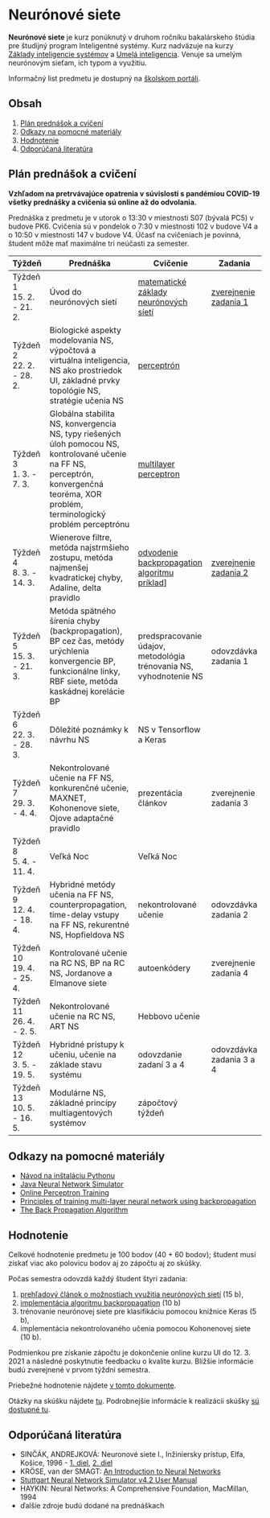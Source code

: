 # Neurónové siete

**Neurónové siete** je kurz ponúknutý v druhom ročníku bakalárskeho štúdia pre študijný program Inteligentné systémy. Kurz nadväzuje na kurzy [Základy inteligencie systémov](http://www.cloudai.sk/courses-zis/) a [Umelá inteligencia](http://www.cloudai.sk/umela-inteligencia/). Venuje sa umelým neurónovým sieťam, ich typom a využitiu.

Informačný list predmetu je dostupný na [školskom portáli](https://maisportal.tuke.sk/portal/studijneProgramy.mais).

## Obsah
1. [Plán prednášok a cvičení](#plan)
2. [Odkazy na pomocné materiály](#links)
3. [Hodnotenie](#grading)
4. [Odporúčaná literatúra](#textbooks)

## Plán prednášok a cvičení <a name="plan"></a>

**Vzhľadom na pretrvávajúce opatrenia v súvislosti s pandémiou COVID-19 všetky prednášky a cvičenia sú online až do odvolania.**

Prednáška z predmetu je v utorok o 13:30 v miestnosti S07 (bývalá PC5) v budove PK6. Cvičenia sú v pondelok o 7:30 v miestnosti 102 v budove V4 a o 10:50 v miestnosti 147 v budove V4. Účasť na cvičeniach je povinná, študent môže mať maximálne tri neúčasti za semester.

| Týždeň                       | Prednáška | Cvičenie                                                           | Zadania                  |
|------------------------------|-----------|--------------------------------------------------------------------|--------------------------|
| Týždeň 1<br>15. 2. - 21. 2.  | Úvod do neurónových sietí  | [matematické základy neurónových sietí](labs/lab01-basic-maths.pdf)         | [zverejnenie zadania 1](assignments/assignment1.md)    |
| Týždeň 2<br>22. 2. - 28. 2.   | Biologické aspekty modelovania NS, výpočtová a virtuálna inteligencia, NS ako prostriedok UI, základné prvky topológie NS, stratégie učenia NS | [perceptrón](labs/lab02-Perceptron.ipynb) |                          |
| Týždeň 3<br>1. 3. - 7. 3.    | Globálna stabilita NS, konvergencia NS, typy riešených úloh pomocou NS, kontrolované učenie na FF NS, perceptrón, konvergenčná teoréma, XOR problém, terminologický problém perceptrónu | [multilayer perceptron](labs/lab03-multilayer-perceptron.ipynb) |                          |
| Týždeň 4<br>8. 3. - 14. 3.   | Wienerove filtre, metóda najstrmšieho zostupu, metóda najmenšej kvadratickej chyby, Adaline, delta pravidlo | [odvodenie backpropagation algoritmu](https://brilliant.org/wiki/backpropagation/)<br>[príklad](https://mattmazur.com/2015/03/17/a-step-by-step-backpropagation-example/)]        | [zverejnenie zadania 2](assignments/assignment2.md) |
| Týždeň 5<br>15. 3. - 21. 3.  | Metóda spätného šírenia chyby (backpropagation), BP cez čas, metódy urýchlenia konvergencie BP, funkcionálne linky, RBF siete, metóda kaskádnej korelácie BP | predspracovanie údajov, metodológia trénovania NS, vyhodnotenie NS | odovzdávka zadania 1     |
| Týždeň 6<br>22. 3. - 28. 3.  | Dôležité poznámky k návrhu NS | NS v Tensorflow a Keras                |                          |
| Týždeň 7<br>29. 3. - 4. 4.   | Nekontrolované učenie na FF NS, konkurenčné učenie, MAXNET, Kohonenove siete, Ojove adaptačné pravidlo | prezentácia článkov                                                | zverejnenie zadania 3    |
| Týždeň 8<br>5. 4. - 11. 4.   | Veľká Noc | Veľká Noc                                                          |                          |
| Týždeň 9<br>12. 4. - 18. 4.  | Hybridné metódy učenia na FF NS, counterpropagation, time-delay vstupy na FF NS, rekurentné NS, Hopfieldova NS | nekontrolované učenie | odovzdávka zadania 2       |
| Týždeň 10<br>19. 4. - 25. 4. | Kontrolované učenie na RC NS, BP na RC NS, Jordanove a Elmanove siete | autoenkódery  | zverejnenie zadania 4 |
| Týždeň 11<br>26. 4. - 2. 5.  | Nekontrolované učenie na RC NS, ART NS | Hebbovo učenie |                          |
| Týždeň 12<br>3. 5. - 19. 5.  | Hybridné prístupy k učeniu, učenie na základe stavu systému | odovzdanie zadaní 3 a 4                                            | odovzdávka zadania 3 a 4 |
| Týždeň 13<br>10. 5. - 16. 5. | Modulárne NS, základné princípy multiagentových systémov | zápočtový týždeň                                                   |                          |

## Odkazy na pomocné materiály <a name="links"></a>
* [Návod na inštaláciu Pythonu](labs/lab00-getting-started.md)
* [Java Neural Network Simulator](http://www.ra.cs.uni-tuebingen.de/software/JavaNNS/welcome_e.html?fbclid=IwAR3abC_9BxqT_dxwxxD5Qq8uzBY9sIUcnm2_d36JHIrx1k2i4Y1DBm-bVEA)
* [Online Perceptron Training](https://www.cs.utexas.edu/~teammco/misc/perceptron/?fbclid=IwAR1qWNnD9VUoORzx5y0H7_lqo028lquC_B00CCsQelNAInh6GSelRM6YYTQ)
* [Principles of training multi-layer neural network using backpropagation](http://home.agh.edu.pl/~vlsi/AI/backp_t_en/backprop.html)
* [The Back Propagation Algorithm](lectures/The_Back_Propagation_Algorithm.pdf)

## Hodnotenie <a name="grading"></a>

Celkové hodnotenie predmetu je 100 bodov (40 + 60 bodov); študent musí získať viac ako polovicu bodov aj zo zápočtu aj zo skúšky.

Počas semestra odovzdá každý študent štyri zadania:

1. [prehľadový článok o možnostiach využitia neurónových sietí](assignments/assignment1.md) (15 b),
2. [implementácia algoritmu backpropagation](assignments/assignment2.md) (10 b)
3. trénovanie neurónovej siete pre klasifikáciu pomocou knižnice Keras (5 b),
4. implementácia nekontrolovaného učenia pomocou Kohonenovej siete (10 b).

Podmienkou pre získanie zápočtu je dokončenie online kurzu UI do 12. 3. 2021 a následné poskytnutie feedbacku o kvalite kurzu. Bližšie informácie budú zverejnené v prvom týždni semestra.

Priebežné hodnotenie nájdete [v tomto dokumente](https://docs.google.com/spreadsheets/d/136G83LJc4GKVlvZxxBLwh4AEXameV242nDkN86aO_nI/edit?usp=sharing).

Otázky na skúšku nájdete [tu](exam/skuska_otazky.pdf). Podrobnejšie informácie k realizácii skúšky [sú dostupné tu](exam/exam_info.md).

## Odporúčaná literatúra <a name="textbooks"></a>

* SINČÁK, ANDREJKOVÁ: Neuronové siete I., Inžiniersky prístup, Elfa, Košice, 1996 - [1. diel](lectures/Neuronove_siete_1.pdf), [2. diel](lectures/Neuronove_siete_2.pdf)
* KRÖSE, van der SMAGT: [An Introduction to Neural Networks](lectures/An_Introduction_to_Neural_Networks.pdf)
* [Stuttgart Neural Network Simulator v4.2 User Manual](lectures/SNNS_v4.2._Manual.pdf)
* HAYKIN: Neural Networks: A Comprehensive Foundation, MacMillan, 1994
* ďalšie zdroje budú dodané na prednáškach